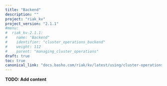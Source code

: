 ```yaml
---
title: "Backend"
description: ""
project: "riak_kv"
project_version: "2.1.1"
#menu:
#  riak_kv-2.1.1:
#    name: "Backend"
#    identifier: "cluster_operations_backend"
#    weight: 112
#    parent: "managing_cluster_operations"
draft: true
toc: true
canonical_link: "docs.basho.com/riak/kv/latest/using/cluster-operations/backend"
---
```


**TODO: Add content**
